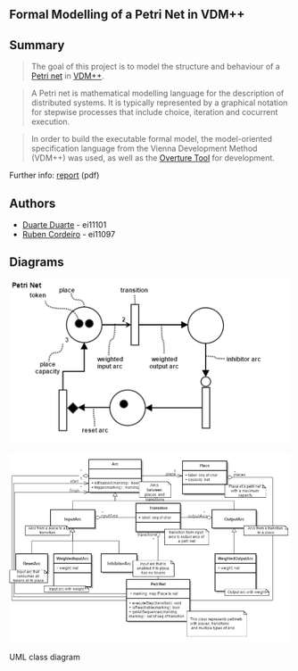 Formal Modelling of a Petri Net in VDM++
----------------------------------------

## Summary

> The goal of this project is to model the structure and behaviour of a [Petri net](http://en.wikipedia.org/wiki/Petri_net) in [VDM++](http://en.wikipedia.org/wiki/Vienna_Development_Method).

> A Petri net is mathematical modelling language for the description of distributed systems. It is typically
represented by a graphical notation for stepwise processes that include choice, iteration and cocurrent execution.

> In order to build the executable formal model, the model-oriented specification language from the Vienna
Development Method (VDM++) was used, as well as the [Overture Tool](http://overturetool.org/) for development.

Further info: [report](report/formal-modelling-petri.pdf) (pdf)


## Authors

- [Duarte Duarte](https://github.com/dduarte) - ei11101
- [Ruben Cordeiro](https://github.com/rubencordeiro) - ei11097

## Diagrams

![petri net](report/petrinet.png)

![UML class diagram](report/class_diagram_simple.png)

UML class diagram

